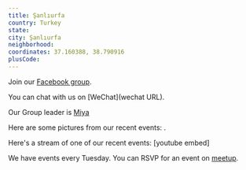 ```yaml
---
title: Şanlıurfa
country: Turkey
state: 
city: Şanlıurfa
neighborhood: 
coordinates: 37.160388, 38.790916
plusCode:
---
```

Join our [Facebook group](https://www.facebook.com/groups/free.code.camp.sanliurfa).

You can chat with us on [WeChat](wechat URL).

Our Group leader is [Miya](freecodecamp.org/miya)

Here are some pictures from our recent events:
![]().

Here's a stream of one of our recent events:
[youtube embed]

We have events every Tuesday. You can RSVP for an event on [meetup](meetupurl).
